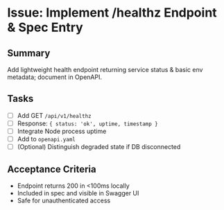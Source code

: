 # Issue: Implement /healthz Endpoint & Spec Entry

## Summary
Add lightweight health endpoint returning service status & basic env metadata; document in OpenAPI.

## Tasks
- [ ] Add GET `/api/v1/healthz`
- [ ] Response: `{ status: 'ok', uptime, timestamp }`
- [ ] Integrate Node process uptime
- [ ] Add to `openapi.yaml`
- [ ] (Optional) Distinguish degraded state if DB disconnected

## Acceptance Criteria
- Endpoint returns 200 in <100ms locally
- Included in spec and visible in Swagger UI
- Safe for unauthenticated access
